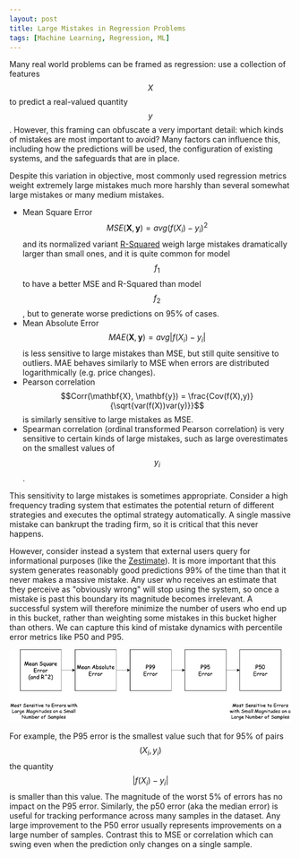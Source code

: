 ```yaml
---
layout: post
title: Large Mistakes in Regression Problems
tags: [Machine Learning, Regression, ML]
---
```

<script> 
  (function(i,s,o,g,r,a,m){i['GoogleAnalyticsObject']=r;i[r]=i[r]||function(){
  (i[r].q=i[r].q||[]).push(arguments)},i[r].l=1*new Date();a=s.createElement(o),
  m=s.getElementsByTagName(o)[0];a.async=1;a.src=g;m.parentNode.insertBefore(a,m)
  })(window,document,'script','https://www.google-analytics.com/analytics.js','ga');

  ga('create', 'UA-82391879-1', 'auto');
  ga('send', 'pageview');

</script>



Many real world problems can be framed as regression: use a collection of features $$X$$ to predict a real-valued quantity $$y$$. However, this framing can obfuscate a very important detail: which kinds of mistakes are most important to avoid? Many factors can influence this, including how the predictions will be used, the configuration of existing systems, and the safeguards that are in place.

Despite this variation in objective, most commonly used regression metrics weight extremely large mistakes much more harshly than several somewhat large mistakes or many medium mistakes.
* Mean Square Error $$MSE(\mathbf{X}, \mathbf{y}) = avg (f(X_i) - y_i)^2$$ and its normalized variant [R-Squared](https://danshiebler.com/2017-6-25-metrics) weigh large mistakes dramatically larger than small ones, and it is quite common for model $$f_1$$ to have a better MSE and R-Squared than model $$f_2$$, but to generate worse predictions on 95% of cases.
* Mean Absolute Error $$MAE(\mathbf{X}, \mathbf{y}) = avg \vert f(X_i) - y_i \vert$$ is less sensitive to large mistakes than MSE, but still quite sensitive to outliers. MAE behaves similarly to MSE when errors are distributed logarithmically (e.g. price changes).
* Pearson correlation $$Corr(\mathbf{X}, \mathbf{y}) = \frac{Cov(f(X),y)}{\sqrt{var(f(X))var(y)}}$$ is similarly sensitive to large mistakes as MSE.
* Spearman correlation (ordinal transformed Pearson correlation) is very sensitive to certain kinds of large mistakes, such as large overestimates on the smallest values of $$y_i$$.

This sensitivity to large mistakes is sometimes appropriate. Consider a high frequency trading system that estimates the potential return of different strategies and executes the optimal strategy automatically. A single massive mistake can bankrupt the trading firm, so it is critical that this never happens.  

However, consider instead a system that external users query for informational purposes (like the [Zestimate](https://www.zillow.com/how-much-is-my-home-worth/)). It is more important that this system generates reasonably good predictions 99% of the time than that it never makes a massive mistake. Any user who receives an estimate that they perceive as "obviously wrong" will stop using the system, so once a mistake is past this boundary its magnitude becomes irrelevant. A successful system will therefore minimize the number of users who end up in this bucket, rather than weighting some mistakes in this bucket higher than others. We can capture this kind of mistake dynamics with percentile error metrics like P50 and P95.

![Mistake sensitivity is a spectrum](/img/regression_errors.png)

For example, the P95 error is the smallest value such that for 95% of pairs $$(X_i, y_i)$$ the quantity $$ \vert f(X_i) - y_i \vert$$ is smaller than this value. The magnitude of the worst 5% of errors has no impact on the P95 error. Similarly, the p50 error (aka the median error) is useful for tracking performance across many samples in the dataset. Any large improvement to the P50 error usually represents improvements on a large number of samples. Contrast this to MSE or correlation which can swing even when the prediction only changes on a single sample.






<!-- Some examples include:
* 
* A 
* A recommendation system that ranks items by their predicted user rating. It is entirely unimportant if the system consistently predicts that users will assign a much larger/smaller rating than they actually do as long as errors are consistent. 
 -->

<!-- 

* A demand forecasting system that a large distributor builds to inform their supply strategy of an item with a very short shelf life. Both consistent small mistakes and infrequent large mistakes will erode the distributor's margin and be equally damaging. 

There are a few metrics that are quite common to use in practice
* The Mean Square Error (MSE) of our model $$f$$ is the average of the squared differences $$(f(X) - y)^2$$ between our model predictions and target values. MSE is very commonly used, probably because of its relationship with the normal distribution. Despite being a darling of statisticians MSE is often not the best metric for real world regression problems. It weighs large mistakes dramatically larger than small ones, and it is quite common for model A to have a better MSE than model B, but to generate worse predictions on 95% of cases. Note that MSE is often reported as [R-Squared](https://danshiebler.com/2017-6-25-metrics)), which is scaled from $$[0,1]$$ and equivalent up to a constant factor determined by the distribution of $$y$$.
* The Mean Absolute Error (MAE) of our model $$f$$ is the average of the absolute values of the differences $$|f(X) - y|$$ between our model predictions and target values. MAE is less sensitive to large mistakes than MSE, but it is still quite sensitive to outlier values. On datasets where errors are distributed logarithmically (quite common when predicting ratios or price changes) MAE behaves very similarly to MSE.
* The Pearson correlation between our model $$f$$ and target quantity $$y$$ tracks the strength of the linear relationship between the model predictions $$f(X)$$ and targets $$y$$. Formally if we define $$A$$ to be a vector of model predictions $$f(X_i)$$  and $$B$$ to be a vector of targets $$y_i$$ then Pearson correlation of $$A,B$$ is $$Corr(A,B) = Cov(A,B)/\sqrt{var(A)var(B)}$$ where $$Cov(A,B)$$ is the empirical covariance of $$A,B$$. Pearson correlation is on the scale $$[-1,1]$$ and it is not scale sensitive: this metric can be close to $$1$$ even $$f(X)$$ is a consistent over/underestimate.
* The Spearman correlation between our model $$f$$ and target quantity $$y$$ tracks the monotonicity of the relationship between the model predictions $$f(X)$$ and targets $$y$$. This metric is the Pearson correlation of the ordinal transformations of $$f(X)$$ and $$y$$, and therefore measures the strength of the linear relationship between the ordered indices of the model predictions and target quantities. Unlike Pearson correlation, Spearman correlation can be close to $$1$$ even when the relationship between $$f(X)$$ and $$y$$ is non-linear

A single large mistake is unlikely


A single massive mistake can bankrupt the distributor, whereas small errors in  


 a very high rating item below a very low rating item. Missing the 


- If our objective is to predict users' affinities for potential recommendations, then a ranking system where we predict the likelihood that a user will like a piece of content


We can only confidently use regression to solve any real world problem if we first choose a metric that captures that problem's core requirements.

However, exhibit  the mapping of mistake type -> impact that arises in 
many real world problems exhibit mistake dynamics most commonly used regression metrics are only


 packages report metrics that are quite nuanced and weight mistakes quites differently from the n

However, this framing can is deceptively complex, and it can ask

Despite this apparent simplicity, regression problems can be quite different based on the core problem 




However, none of these metrics r
 -->